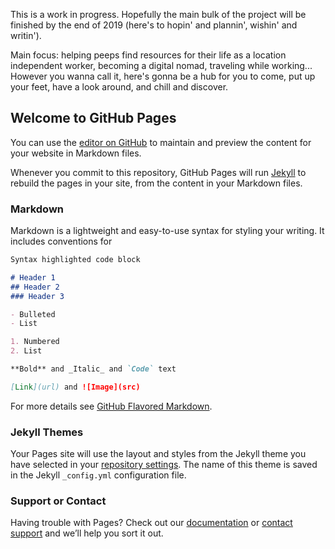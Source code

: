 This is a work in progress. Hopefully the main bulk of the project will be finished by the end of 2019 (here's to hopin' and plannin', wishin' and writin').


Main focus: helping peeps find resources for their life as a location independent worker, becoming a digital nomad, traveling while working... However you wanna call it, here's gonna be a hub for you to come, put up your feet, have a look around, and chill and discover.









## Welcome to GitHub Pages

You can use the [editor on GitHub](https://github.com/WanderCreate/digital-nomad-help/edit/master/README.md) to maintain and preview the content for your website in Markdown files.

Whenever you commit to this repository, GitHub Pages will run [Jekyll](https://jekyllrb.com/) to rebuild the pages in your site, from the content in your Markdown files.

### Markdown

Markdown is a lightweight and easy-to-use syntax for styling your writing. It includes conventions for

```markdown
Syntax highlighted code block

# Header 1
## Header 2
### Header 3

- Bulleted
- List

1. Numbered
2. List

**Bold** and _Italic_ and `Code` text

[Link](url) and ![Image](src)
```

For more details see [GitHub Flavored Markdown](https://guides.github.com/features/mastering-markdown/).

### Jekyll Themes

Your Pages site will use the layout and styles from the Jekyll theme you have selected in your [repository settings](https://github.com/WanderCreate/digital-nomad-help/settings). The name of this theme is saved in the Jekyll `_config.yml` configuration file.

### Support or Contact

Having trouble with Pages? Check out our [documentation](https://help.github.com/categories/github-pages-basics/) or [contact support](https://github.com/contact) and we’ll help you sort it out.
